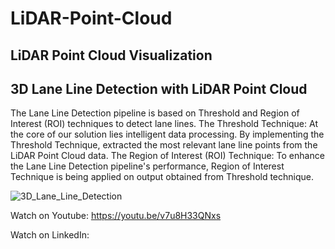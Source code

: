 # LiDAR-Point-Cloud

## LiDAR Point Cloud Visualization


## 3D Lane Line Detection with LiDAR Point Cloud

The Lane Line Detection pipeline is based on Threshold and Region of Interest (ROI) techniques to detect lane lines.
The Threshold Technique: At the core of our solution lies intelligent data processing. By implementing the Threshold Technique, extracted the most relevant lane line points from the LiDAR Point Cloud data.
The Region of Interest (ROI) Technique: To enhance the Lane Line Detection pipeline's performance, Region of Interest Technique is being applied on output obtained from Threshold technique.

![3D_Lane_Line_Detection](https://github.com/SamiUddin-tech/LiDAR-Point-Cloud/assets/81253183/34b73562-abe5-4079-b7d6-7c8cdc84739c)

Watch on Youtube: https://youtu.be/v7u8H33QNxs

Watch on LinkedIn: 
